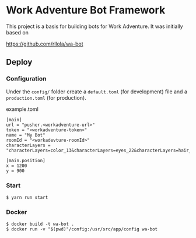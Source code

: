# Work Adventure Bot Framework

This project is a basis for building bots for Work Adventure. It was initially based on

https://github.com/rllola/wa-bot

## Deploy

### Configuration

Under the `config/` folder create a `default.toml` (for development) file and a `production.toml` (for production).

example.toml
```
[main]
url = "pusher.<workadventure-url>"
token = "<workadventure-token>"
name = "My Bot"
roomId = "<workadevture-roomId>"
characterLayers = "characterLayers=color_13&characterLayers=eyes_22&characterLayers=hair_1&characterLayers=clothes_10&characterLayers=hats_1&characterLayers=accessory_1"

[main.position]
x = 1200
y = 900

```

### Start

```
$ yarn run start
```

### Docker

```
$ docker build -t wa-bot .
$ docker run -v "$(pwd)"/config:/usr/src/app/config wa-bot
```

